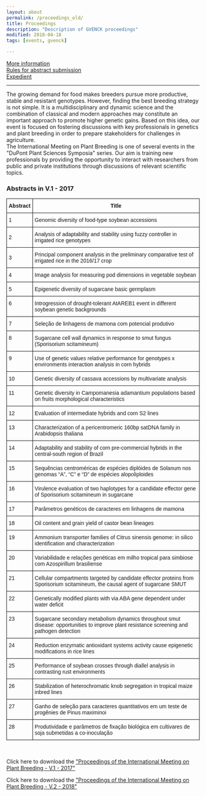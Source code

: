 ```yaml
---
layout: about
permalink: /proceedings_old/
title: Proceedings
description: "Description of GVENCK proceedings"
modified: 2018-04-18
tags: [events, gvenck]

---
```


<!--- #### Proceedings of the INTERNATIONAL MEETING ON PLANT BREEDING --->

[More information](../pages/1impb/)  
[Rules for abstract submission](../pages/abstract-rules/)  
[Expedient](../pages/expedient/)

<center><hr></center>

The growing demand for food makes breeders pursue more productive, stable and
resistant genotypes. However, finding the best breeding strategy is not simple. It is a
multidisciplinary and dynamic science and the combination of classical and modern
approaches may constitute an important approach to promote higher genetic gains.
Based on this idea, our event is focused on fostering discussions with key
professionals in genetics and plant breeding in order to prepare stakeholders for
challenges in agriculture.  
The International Meeting on Plant Breeding is one of several events in the "DuPont
Plant Sciences Symposia" series. Our aim is training new professionals by providing
the opportunity to interact with researchers from public and private institutions
through discussions of relevant scientific topics.


### Abstracts in V.1 - 2017

<style type="text/css">
.tg  {border-collapse:collapse;border-spacing:0;}
.tg td{font-family:Arial, sans-serif;font-size:14px;padding:10px 5px;border-style:solid;border-width:1px;overflow:hidden;word-break:normal;border-color:black;}
.tg th{font-family:Arial, sans-serif;font-size:14px;font-weight:normal;padding:10px 5px;border-style:solid;border-width:1px;overflow:hidden;word-break:normal;border-color:black;}
.tg .tg-yw4l{vertical-align:top}
</style>
<table class="tg">
  <tr>
    <th class="tg-031e"><b>Abstract</b></th>
    <th class="tg-031e"><b>Title</b></th>
  </tr>
  <tr>
    <td class="tg-031e">1</td>
    <td class="tg-031e">Genomic diversity of food-type soybean accessions</td>
  </tr>
  <tr>
    <td class="tg-031e">2</td>
    <td class="tg-031e">Analysis of adaptability and stability using fuzzy controller in irrigated rice genotypes</td>
  </tr>
  <tr>
    <td class="tg-031e">3</td>
    <td class="tg-031e">Principal component analysis in the preliminary comparative test of irrigated rice in the 2016/17 crop</td>
  </tr>
  <tr>
    <td class="tg-031e">4</td>
    <td class="tg-031e">Image analysis for measuring pod dimensions in vegetable soybean</td>
  </tr>
  <tr>
    <td class="tg-yw4l">5</td>
    <td class="tg-yw4l">Epigenetic diversity of sugarcane basic germplasm</td>
  </tr>
  <tr>
    <td class="tg-yw4l">6</td>
    <td class="tg-yw4l">Introgression of drought-tolerant AtAREB1 event in different soybean genetic backgrounds</td>
  </tr>
  <tr>
    <td class="tg-yw4l">7</td>
    <td class="tg-yw4l">Seleção de linhagens de mamona com potencial produtivo</td>
  </tr>
  <tr>
    <td class="tg-yw4l">8</td>
    <td class="tg-yw4l">Sugarcane cell wall dynamics in response to smut fungus (Sporisorium scitamineum)</td>
  </tr>
  <tr>
    <td class="tg-yw4l">9</td>
    <td class="tg-yw4l">Use of genetic values relative performance for genotypes x environments interaction analysis in corn hybrids</td>
  </tr>
  <tr>
    <td class="tg-yw4l">10</td>
    <td class="tg-yw4l">Genetic diversity of cassava accessions by multivariate analysis</td>
  </tr>
  <tr>
    <td class="tg-yw4l">11</td>
    <td class="tg-yw4l">Genetic diversity in Campomanesia adamantium populations based on fruits morphological characteristics</td>
  </tr>
  <tr>
    <td class="tg-yw4l">12</td>
    <td class="tg-yw4l">Evaluation of intermediate hybrids and corn S2 lines</td>
  </tr>
  <tr>
    <td class="tg-yw4l">13</td>
    <td class="tg-yw4l">Characterization of a pericentromeric 160bp satDNA family in Arabidopsis thaliana</td>
  </tr>
  <tr>
    <td class="tg-yw4l">14</td>
    <td class="tg-yw4l">Adaptability and stability of corn pre-commercial hybrids in the central-south region of Brazil</td>
  </tr>
  <tr>
    <td class="tg-yw4l">15</td>
    <td class="tg-yw4l">Sequências centroméricas de espécies diplóides de Solanum nos genomas “A”, “C” e “D” de espécies alopoliploides</td>
  </tr>
  <tr>
    <td class="tg-yw4l">16</td>
    <td class="tg-yw4l">Virulence evaluation of two haplotypes for a candidate effector gene of Sporisorium scitamineum in sugarcane</td>
  </tr>
  <tr>
    <td class="tg-yw4l">17</td>
    <td class="tg-yw4l">Parâmetros genéticos de caracteres em linhagens de mamona</td>
  </tr>
  <tr>
    <td class="tg-yw4l">18</td>
    <td class="tg-yw4l">Oil content and grain yield of castor bean lineages</td>
  </tr>
  <tr>
    <td class="tg-yw4l">19</td>
    <td class="tg-yw4l">Ammonium transporter families of Citrus sinensis genome: in silico identification and characterization</td>
  </tr>
  <tr>
    <td class="tg-yw4l">20</td>
    <td class="tg-yw4l">Variabilidade e relações genéticas em milho tropical para simbiose com Azospirillum brasiliense</td>
  </tr>
  <tr>
    <td class="tg-yw4l">21</td>
    <td class="tg-yw4l">Cellular compartments targeted by candidate effector proteins from Sporisorium scitamineum, the causal agent of sugarcane SMUT</td>
  </tr>
  <tr>
    <td class="tg-yw4l">22</td>
    <td class="tg-yw4l">Genetically modified plants with via ABA gene dependent under water deficit</td>
  </tr>
  <tr>
    <td class="tg-yw4l">23</td>
    <td class="tg-yw4l">Sugarcane secondary metabolism dynamics throughout smut disease: opportunities to improve plant resistance screening and pathogen detection</td>
  </tr>
  <tr>
    <td class="tg-yw4l">24</td>
    <td class="tg-yw4l">Reduction enzymatic antioxidant systems activity cause epigenetic modifications in rice lines</td>
  </tr>
  <tr>
    <td class="tg-yw4l">25</td>
    <td class="tg-yw4l">Performance of soybean crosses through diallel analysis in contrasting rust environments</td>
  </tr>
  <tr>
    <td class="tg-yw4l">26</td>
    <td class="tg-yw4l">Stabilization of heterochromatic knob segregation in tropical maize inbred lines</td>
  </tr>
  <tr>
    <td class="tg-yw4l">27</td>
    <td class="tg-yw4l">Ganho de seleção para caracteres quantitativos em um teste de progênies de Pinus maximinoi</td>
  </tr>
  <tr>
    <td class="tg-yw4l">28</td>
    <td class="tg-yw4l">Produtividade e parâmetros de fixação biológica em cultivares de soja submetidas a co-inoculação</td>
  </tr>
</table>

<br>

Click here to download the ["Proceedings of the International Meeting on Plant Breeding - V.1 - 2017"](../files/impb-proceedings-v1.pdf)

Click here to download the ["Proceedings of the International Meeting on Plant Breeding - V.2 - 2018"](../files/2impb-proceedings-v2.pdf)
